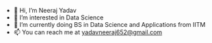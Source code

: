 - 👋 Hi, I’m Neeraj Yadav
- 👀 I’m interested in Data Science
- 🌱 I’m currently doing BS in Data Science and Applications from IITM
- 📫 You can reach me at yadavneeraj652@gmail.com

<!---
neeraj-iit/neeraj-iit is a ✨ special ✨ repository because its `README.md` (this file) appears on your GitHub profile.
You can click the Preview link to take a look at your changes.
--->
